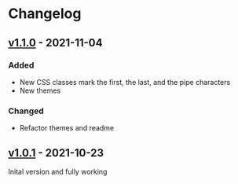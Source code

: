 # Changelog

## [v1.1.0] - 2021-11-04
### Added
- New CSS classes mark the first, the last, and the pipe characters
- New themes

### Changed
- Refactor themes and readme

## [v1.0.1] - 2021-10-23
Inital version and fully working

[v1.1.0]: https://github.com/hieuthi/joplin-plugin-markdown-table-colorize/compare/v1.0.1...v1.1.0
[v1.0.1]: https://github.com/hieuthi/joplin-plugin-markdown-table-colorize/releases/tag/v1.0.1
